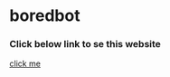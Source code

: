 # boredbot
 
<h3>Click below link to se this website</h3>
<a href="https://boredbot-harry.netlify.app/" >click me</a>
